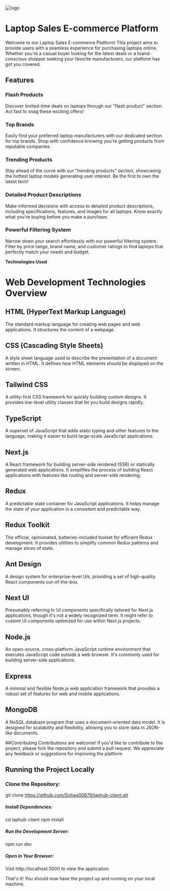 ![logo](https://i.ibb.co/yq0p2n4/laphub1.png)
# <b>Laptop Sales E-commerce Platform</b>

Welcome to our Laptop Sales E-commerce Platform! This project aims to provide users with a seamless experience for purchasing laptops online. Whether you're a casual buyer looking for the latest deals or a brand-conscious shopper seeking your favorite manufacturers, our platform has got you covered.

## Features

### Flash Products
Discover limited-time deals on laptops through our "flash product" section. Act fast to snag these exciting offers!

### Top Brands
Easily find your preferred laptop manufacturers with our dedicated section for top brands. Shop with confidence knowing you're getting products from reputable companies.

### Trending Products
Stay ahead of the curve with our "trending products" section, showcasing the hottest laptop models generating user interest. Be the first to own the latest tech!

### Detailed Product Descriptions
Make informed decisions with access to detailed product descriptions, including specifications, features, and images for all laptops. Know exactly what you're buying before you make a purchase.

### Powerful Filtering System
Narrow down your search effortlessly with our powerful filtering system. Filter by price range, brand name, and customer ratings to find laptops that perfectly match your needs and budget.

<b>Technologies Used</b>

# Web Development Technologies Overview

## HTML (HyperText Markup Language)

The standard markup language for creating web pages and web applications. It structures the content of a webpage.

## CSS (Cascading Style Sheets)

A style sheet language used to describe the presentation of a document written in HTML. It defines how HTML elements should be displayed on the screen.

## Tailwind CSS

A utility-first CSS framework for quickly building custom designs. It provides low-level utility classes that let you build designs rapidly.

## TypeScript

A superset of JavaScript that adds static typing and other features to the language, making it easier to build large-scale JavaScript applications.

## Next.js

A React framework for building server-side rendered (SSR) or statically generated web applications. It simplifies the process of building React applications with features like routing and server-side rendering.

## Redux

A predictable state container for JavaScript applications. It helps manage the state of your application in a consistent and predictable way.

## Redux Toolkit

The official, opinionated, batteries-included toolset for efficient Redux development. It provides utilities to simplify common Redux patterns and manage slices of state.

## Ant Design

A design system for enterprise-level UIs, providing a set of high-quality React components out-of-the-box.

## Next UI

Presumably referring to UI components specifically tailored for Next.js applications, though it's not a widely recognized term. It might refer to custom UI components optimized for use within Next.js projects.

## Node.js

An open-source, cross-platform JavaScript runtime environment that executes JavaScript code outside a web browser. It's commonly used for building server-side applications.

## Express

A minimal and flexible Node.js web application framework that provides a robust set of features for web and mobile applications.

## MongoDB

A NoSQL database program that uses a document-oriented data model. It is designed for scalability and flexibility, allowing you to store data in JSON-like documents.

##Contributing
Contributions are welcome! If you'd like to contribute to the project, please fork the repository and submit a pull request. We appreciate any feedback or suggestions for improving the platform

## Running the Project Locally

### Clone the Repository:

git clone https://github.com/Sohag00879/laphub-client.git



<h5>Install Dependencies:</h1>

cd laphub-client
npm install

<h5>Run the Development Server:</h5>

npm run dev

<h5>Open in Your Browser:</h5>

Visit http://localhost:3000 to view the application.

That's it! You should now have the project up and running on your local machine.


